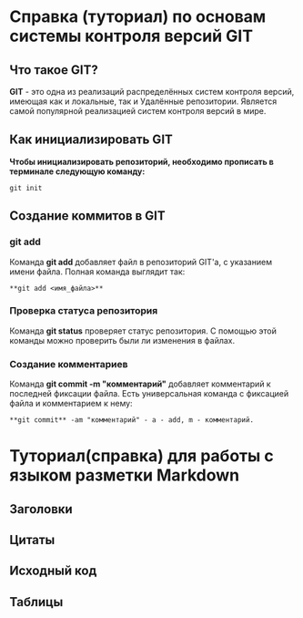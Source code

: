# Справка (туториал) по основам системы контроля версий GIT

## Что такое GIT?
**GIT** - это одна из реализаций распределённых систем
контроля версий, имеющая как и локальные, так и
Удалённые репозитории. Является самой популярной
реализацией систем контроля версий в мире.

## Как инициализировать GIT
**Чтобы инициализировать репозиторий, необходимо прописать в терминале следующую команду:**

```
git init
```

## Создание коммитов в GIT

### git add
Команда **git add** добавляет файл в репозиторий GIT'a, с указанием имени файла. Полная команда выглядит так:
```
**git add <имя_файла>**
```

### Проверка статуса репозитория
Команда **git status** проверяет статус репозитория. С помощью этой команды можно проверить были ли изменения в файлах.

### Создание комментариев
Команда **git commit -m "комментарий"** добавляет комментарий к последней фиксации файла. Есть универсальная команда с фиксацией файла и комментарием к нему:
```
**git commit** -am "комментарий" - a - add, m - комментарий.
```

# Туториал(справка) для работы с языком разметки Markdown








## Заголовки









## Цитаты










## Исходный код










## Таблицы










